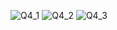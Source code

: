 ![Q4_1](https://github.com/hannya-oni/intern_prep/assets/143262600/0627beca-7840-4634-a3dd-df9bf14ca9ac)
![Q4_2](https://github.com/hannya-oni/intern_prep/assets/143262600/a8f0b683-b634-4410-9181-4f900b91f1b1)
![Q4_3](https://github.com/hannya-oni/intern_prep/assets/143262600/89ad48ee-27ec-4c7d-b604-ce6b726fe3e4)
